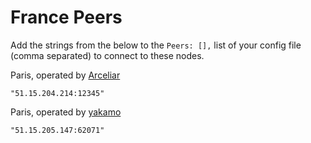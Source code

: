 # France Peers

Add the strings from the below to the `Peers: [],` list of your config file (comma separated) to connect to these nodes.

Paris, operated by [Arceliar](https://github.com/Arceliar)

`"51.15.204.214:12345"`

Paris, operated by [yakamo](https://github.com/yakamok)

`"51.15.205.147:62071"`
